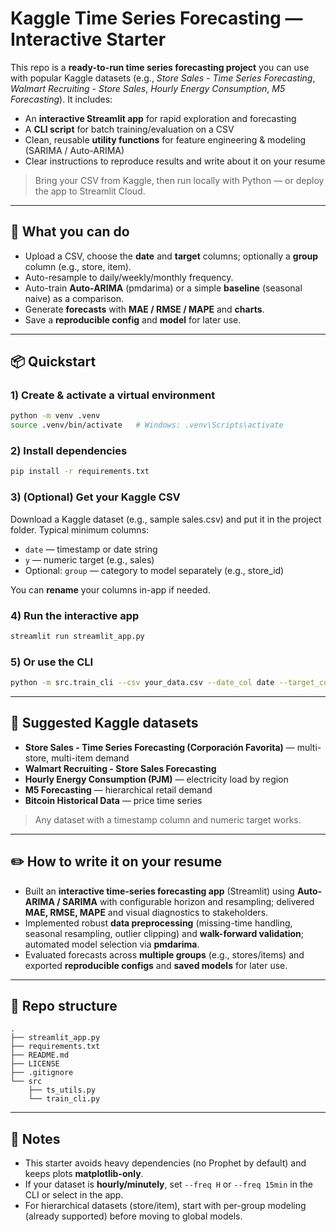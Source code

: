 # Kaggle Time Series Forecasting — Interactive Starter

This repo is a **ready-to-run time series forecasting project** you can use with popular Kaggle datasets (e.g., *Store Sales - Time Series Forecasting*, *Walmart Recruiting - Store Sales*, *Hourly Energy Consumption*, *M5 Forecasting*). It includes:

- An **interactive Streamlit app** for rapid exploration and forecasting
- A **CLI script** for batch training/evaluation on a CSV
- Clean, reusable **utility functions** for feature engineering & modeling (SARIMA / Auto-ARIMA)
- Clear instructions to reproduce results and write about it on your resume

> Bring your CSV from Kaggle, then run locally with Python — or deploy the app to Streamlit Cloud.

---

## 🧰 What you can do

- Upload a CSV, choose the **date** and **target** columns; optionally a **group** column (e.g., store, item).
- Auto-resample to daily/weekly/monthly frequency.
- Auto-train **Auto-ARIMA** (pmdarima) or a simple **baseline** (seasonal naive) as a comparison.
- Generate **forecasts** with **MAE / RMSE / MAPE** and **charts**.
- Save a **reproducible config** and **model** for later use.

---

## 📦 Quickstart

### 1) Create & activate a virtual environment
```bash
python -m venv .venv
source .venv/bin/activate   # Windows: .venv\Scripts\activate
```

### 2) Install dependencies
```bash
pip install -r requirements.txt
```

### 3) (Optional) Get your Kaggle CSV
Download a Kaggle dataset (e.g., sample sales.csv) and put it in the project folder. Typical minimum columns:
- `date` — timestamp or date string
- `y` — numeric target (e.g., sales)
- Optional: `group` — category to model separately (e.g., store_id)

You can **rename** your columns in-app if needed.

### 4) Run the interactive app
```bash
streamlit run streamlit_app.py
```

### 5) Or use the CLI
```bash
python -m src.train_cli --csv your_data.csv --date_col date --target_col y --horizon 28 --freq D
```

---

## 🧪 Suggested Kaggle datasets

- **Store Sales - Time Series Forecasting (Corporación Favorita)** — multi-store, multi-item demand
- **Walmart Recruiting - Store Sales Forecasting**
- **Hourly Energy Consumption (PJM)** — electricity load by region
- **M5 Forecasting** — hierarchical retail demand
- **Bitcoin Historical Data** — price time series

> Any dataset with a timestamp column and numeric target works.

---

## ✏️ How to write it on your resume

- Built an **interactive time-series forecasting app** (Streamlit) using **Auto-ARIMA / SARIMA** with configurable horizon and resampling; delivered **MAE, RMSE, MAPE** and visual diagnostics to stakeholders.
- Implemented robust **data preprocessing** (missing-time handling, seasonal resampling, outlier clipping) and **walk-forward validation**; automated model selection via **pmdarima**.
- Evaluated forecasts across **multiple groups** (e.g., stores/items) and exported **reproducible configs** and **saved models** for later use.

---

## 📁 Repo structure

```
.
├── streamlit_app.py
├── requirements.txt
├── README.md
├── LICENSE
├── .gitignore
└── src
    ├── ts_utils.py
    └── train_cli.py
```

---

## 📝 Notes

- This starter avoids heavy dependencies (no Prophet by default) and keeps plots **matplotlib-only**.
- If your dataset is **hourly/minutely**, set `--freq H` or `--freq 15min` in the CLI or select in the app.
- For hierarchical datasets (store/item), start with per-group modeling (already supported) before moving to global models.
